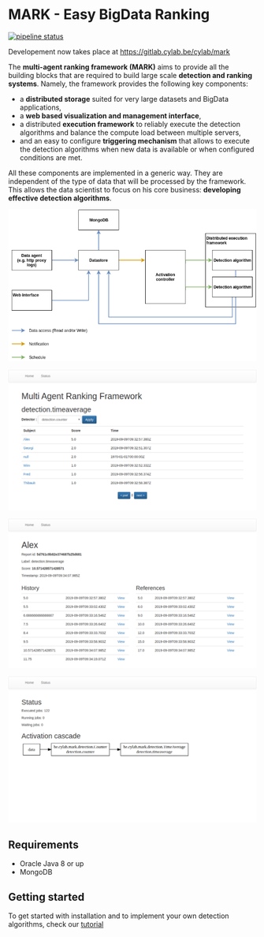 # MARK - Easy BigData Ranking

[![pipeline status](https://gitlab.cylab.be/cylab/mark/badges/master/pipeline.svg)](https://gitlab.cylab.be/cylab/mark/commits/master)

Developement now takes place at https://gitlab.cylab.be/cylab/mark

The **multi-agent ranking framework (MARK)** aims to provide all the building blocks that are required to build large scale **detection and ranking systems**. Namely, the framework provides the following key components: 

* a **distributed storage** suited for very large datasets and BigData applications, 
* a **web based visualization and management interface**,
* a distributed **execution framework** to reliably execute the detection algorithms and balance the compute load between multiple servers,
* and an easy to configure **triggering mechanism** that allows to execute the detection algorithms when new data is available or when configured conditions are met.

All these components are implemented in a generic way. They are independent of the type of data that will be processed by the framework. This allows the data scientist to focus on his core business: **developing effective detection algorithms**.

![](./documentation/architecture.png)

![](./documentation/home.png)

![](./documentation/report.png)

![](./documentation/status.png)


## Requirements

* Oracle Java 8 or up
* MongoDB

## Getting started

To get started with installation and to implement your own detection algorithms, check our [tutorial](./TUTORIAL.md)

